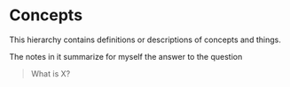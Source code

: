 # Concepts

This hierarchy contains definitions or descriptions of concepts and things.

The notes in it summarize for myself the answer to the question

> What is X?
